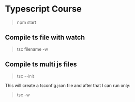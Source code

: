 # Typescript Course

> npm start

## Compile ts file with watch

> tsc filename -w

## Compile ts multi js files

> tsc --init

<p>This will create a tsconfig.json file and after that I can run only:</p>

> tsc -w

